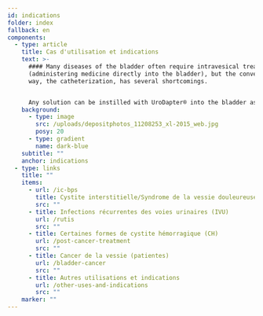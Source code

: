 ```yaml
---
id: indications
folder: index
fallback: en
components:
  - type: article
    title: Cas d'utilisation et indications
    text: >-
      #### Many diseases of the bladder often require intravesical treatment
      (administering medicine directly into the bladder), but the conventional
      way, the catheterization, has several shortcomings.


      Any solution can be instilled with UroDapter® into the bladder assuming it has no adverse effect on the nearby tissues or organs. The device can be applied in the therapy of the following conditions:
    background:
      - type: image
        src: /uploads/depositphotos_11208253_xl-2015_web.jpg
        posy: 20
      - type: gradient
        name: dark-blue
    subtitle: ""
    anchor: indications
  - type: links
    title: ""
    items:
      - url: /ic-bps
        title: Cystite interstitielle/Syndrome de la vessie douleureuse (CI/SVD)
        src: ""
      - title: Infections récurrentes des voies urinaires (IVU)
        url: /rutis
        src: ""
      - title: Certaines formes de cystite hémorragique (CH)
        url: /post-cancer-treatment
        src: ""
      - title: Cancer de la vessie (patientes)
        url: /bladder-cancer
        src: ""
      - title: Autres utilisations et indications
        url: /other-uses-and-indications
        src: ""
    marker: ""
---
```

